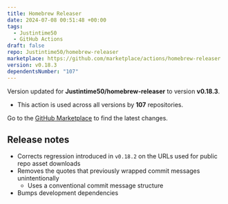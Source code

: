```yaml
---
title: Homebrew Releaser
date: 2024-07-08 00:51:48 +00:00
tags:
  - Justintime50
  - GitHub Actions
draft: false
repo: Justintime50/homebrew-releaser
marketplace: https://github.com/marketplace/actions/homebrew-releaser
version: v0.18.3
dependentsNumber: "107"
---
```



Version updated for **Justintime50/homebrew-releaser** to version **v0.18.3**.
- This action is used across all versions by **107** repositories.

Go to the [GitHub Marketplace](https://github.com/marketplace/actions/homebrew-releaser) to find the latest changes.

## Release notes

- Corrects regression introduced in `v0.18.2` on the URLs used for public repo asset downloads
- Removes the quotes that previously wrapped commit messages unintentionally
  - Uses a conventional commit message structure
- Bumps development dependencies

